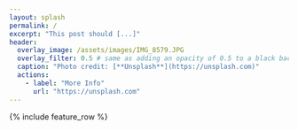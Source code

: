 ```yaml
---
layout: splash
permalink: / 
excerpt: "This post should [...]"
header:
  overlay_image: /assets/images/IMG_8579.JPG
  overlay_filter: 0.5 # same as adding an opacity of 0.5 to a black background
  caption: "Photo credit: [**Unsplash**](https://unsplash.com)"
  actions:
    - label: "More Info"
      url: "https://unsplash.com"   
---
```




{% include feature_row %}
